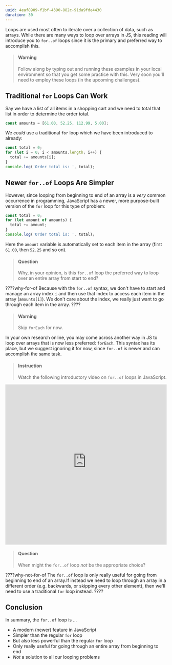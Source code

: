 ```yaml
---
uuid: 4eaf8909-f1bf-4390-882c-91da9fde4430
duration: 30
---
```


Loops are used most often to iterate over a collection of data, such as arrays. While there are many ways to loop over arrays in JS, this reading will introduce you to `for..of` loops since it is the primary and preferred way to accomplish this.

> #### Warning
> Follow along by typing out and running these examples in your local environment so that you get some practice with this. Very soon you'll need to employ these loops (in the upcoming challenges).

## Traditional `for` Loops Can Work

Say we have a list of all items in a shopping cart and we need to total that list in order to determine the order total. 

```js
const amounts = [61.00, 52.25, 112.99, 5.00]; 
```

We _could_ use a traditional `for` loop which we have been introduced to already:

```js
const total = 0;
for (let i = 0; i < amounts.length; i++) {
  total += amounts[i];
}
console.log('Order total is: ', total);
```

## Newer `for..of` Loops Are Simpler

However, since looping from beginning to end of an array is a _very_ common occurrence in programming, JavaScript has a newer, more purpose-built version of the `for` loop for this type of problem:

```js
const total = 0;
for (let amount of amounts) {
  total += amount;
}
console.log('Order total is: ', total);
```

Here the `amount` variable is automatically set to each item in the array (first `61.00`, then `52.25` and so on).

> #### Question
> Why, in your opinion, is this `for..of` loop the preferred way to loop over an entire array from start to end?

????why-for-of
Because with the `for..of` syntax, we don't have to start and manage an array index `i` and then use that index to access each item in the array (`amounts[i]`). We don't care about the index, we really just want to go through each item in the array.
????

> #### Warning
> Skip `forEach` for now.

In your own research online, you may come across another way in JS to loop over arrays that is now less preferred: `forEach`. This syntax has its place, but we suggest ignoring it for now, since `for..of` is newer and can accomplish the same task.

> #### Instruction
> Watch the following introductory video on `for..of` loops in JavaScript. 

<iframe style="width: 100%; height: 500px;" src="https://www.youtube-nocookie.com/embed/FxdOTJLMWZg?rel=0" frameborder="0" allow="accelerometer; autoplay; encrypted-media; gyroscope; picture-in-picture" allowfullscreen></iframe>

> #### Question
> When might the `for..of` loop _not_ be the appropriate choice?

????why-not-for-of
The `for..of` loop is only really useful for going from beginning to end of an array.If instead we need to loop through an array in a different order (e.g. backwards, or skipping every other element), then we'll need to use a traditional `for` loop instead.
????

## Conclusion

In summary, the `for..of` loop is ...

- A modern (newer) feature in JavaScript
- Simpler than the regular `for` loop
- But also less powerful than the regular `for` loop
- Only really useful for going through an entire array from beginning to end
- _Not_ a solution to all our looping problems
